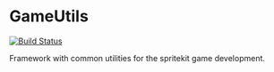 # GameUtils

[![Build Status](https://github.com/radg1596/gameutils/workflows/Swift/badge.svg?branch=master)](https://github.com/radg1596/gameutils/actions)


Framework with common utilities for the spritekit game development.

